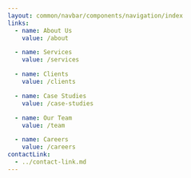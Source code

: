 ```yaml
---
layout: common/navbar/components/navigation/index
links:
  - name: About Us
    value: /about

  - name: Services
    value: /services

  - name: Clients
    value: /clients

  - name: Case Studies
    value: /case-studies

  - name: Our Team
    value: /team

  - name: Careers
    value: /careers
contactLink:
  - ../contact-link.md
---
```

